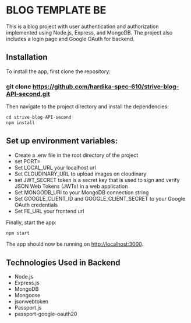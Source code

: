 # BLOG TEMPLATE BE

This is a blog project with user authentication and authorization implemented using Node.js, Express, and MongoDB. The project also includes a login page and Google OAuth for backend.

## Installation

To install the app, first clone the repository:

### git clone https://github.com/hardika-spec-610/strive-blog-API-second.git

Then navigate to the project directory and install the dependencies:

```javascript
cd strive-blog-API-second
npm install
```

## Set up environment variables:

- Create a .env file in the root directory of the project
- set PORT=
- Set LOCAL_URL your localhost url
- Set CLOUDINARY_URL to upload images on cloudinary
- set JWT_SECRET token is a secret key that is used to sign and verify JSON Web Tokens (JWTs) in a web application
- Set MONGODB_URI to your MongoDB connection string
- Set GOOGLE_CLIENT_ID and GOOGLE_CLIENT_SECRET to your Google OAuth credentials
- Set FE_URL your frontend url

Finally, start the app:

```javascript
npm start
```

The app should now be running on [http://localhost:3000](http://localhost:3000).

## Technologies Used in Backend

- Node.js
- Express.js
- MongoDB
- Mongoose
- jsonwebtoken
- Passport.js
- passport-google-oauth20
